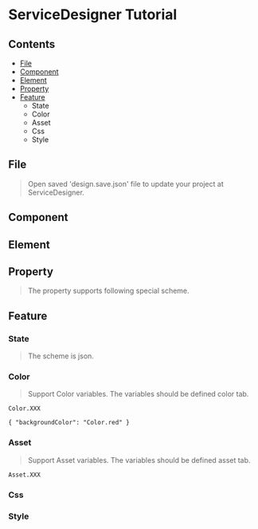 <!-- TUTORIAL -->
# ServiceDesigner Tutorial
## Contents
* [File](#file)  
* [Component](#component)  
* [Element](#element)  
* [Property](#property)  
* [Feature](#feature)
    * State
    * Color
    * Asset
    * Css
    * Style

## File  
> Open saved 'design.save.json' file to update your project at ServiceDesigner.  

## Component  
## Element  
## Property  
> The property supports following special scheme.
## Feature

### State  
> The scheme is json.  

### Color
> Support Color variables. The variables should be defined color tab.  
```
Color.XXX
```
```
{ "backgroundColor": "Color.red" }
```

### Asset
> Support Asset variables. The variables should be defined asset tab.
```
Asset.XXX
```
### Css

### Style


<!-- - File : Open saved 'design.save.json' file to update your project at ServiceDesigner.
- State : The scheme is json.
- Style : The Style supports following special shceme.

  Color.XXX : Support Color variables. The variables should be defined color tab.
  Asset.XXX : Support Asset variables. The variables should be defined asset tab.
  ex ) { "backgroundColor": "Color.red" }

- Property : the property supports following special shceme.

  First checkbox is if the attribute is active.
  Second checkbox is if the attribute is binded with state variable.
  Asset.XXX : Asset tab scheme. -->